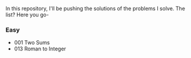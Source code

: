 In this repository, I'll be pushing the solutions of the problems I solve. The list? Here you go-
### Easy
- 001 Two Sums
- 013 Roman to Integer 
